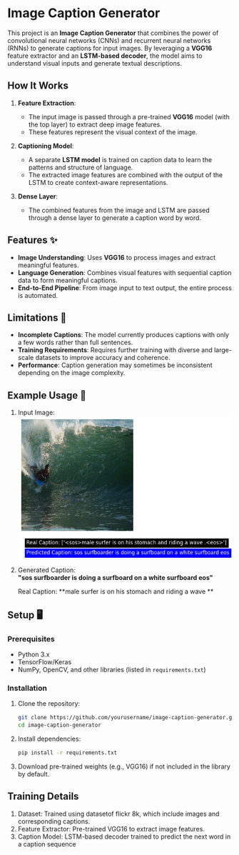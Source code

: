 # Image Caption Generator  

This project is an **Image Caption Generator** that combines the power of convolutional neural networks (CNNs) and recurrent neural networks (RNNs) to generate captions for input images. By leveraging a **VGG16** feature extractor and an **LSTM-based decoder**, the model aims to understand visual inputs and generate textual descriptions.  

## How It Works 

1. **Feature Extraction**:  
   - The input image is passed through a pre-trained **VGG16** model (with the top layer) to extract deep image features.  
   - These features represent the visual context of the image.  

2. **Captioning Model**:  
   - A separate **LSTM model** is trained on caption data to learn the patterns and structure of language.  
   - The extracted image features are combined with the output of the LSTM to create context-aware representations.  

3. **Dense Layer**:  
   - The combined features from the image and LSTM are passed through a dense layer to generate a caption word by word.  

## Features ✨  

- **Image Understanding**: Uses **VGG16** to process images and extract meaningful features.  
- **Language Generation**: Combines visual features with sequential caption data to form meaningful captions.  
- **End-to-End Pipeline**: From image input to text output, the entire process is automated.  

## Limitations 🚧  

- **Incomplete Captions**: The model currently produces captions with only a few words rather than full sentences.  
- **Training Requirements**: Requires further training with diverse and large-scale datasets to improve accuracy and coherence.  
- **Performance**: Caption generation may sometimes be inconsistent depending on the image complexity.  

## Example Usage 🌟  

1. Input Image:  
   ![Sample Image](output_caption_image_3.png)  

2. Generated Caption:  
   **"sos surfboarder is doing a surfboard on a white surfboard eos"**  

   Real Caption:
   **male surfer is on his stomach and riding a wave **

## Setup 🖥️  

### Prerequisites  
- Python 3.x  
- TensorFlow/Keras  
- NumPy, OpenCV, and other libraries (listed in `requirements.txt`)  

### Installation  
1. Clone the repository:  
   ```bash
   git clone https://github.com/yourusername/image-caption-generator.git
   cd image-caption-generator

2. Install dependencies:
   ```bash 
   pip install -r requirements.txt

3. Download pre-trained weights (e.g., VGG16) if not included in the library by default.

## Training Details
1. Dataset: Trained using datasetof flickr 8k, which include images and corresponding captions.
2. Feature Extractor: Pre-trained VGG16 to extract image features.
3. Caption Model: LSTM-based decoder trained to predict the next word in a caption sequence


